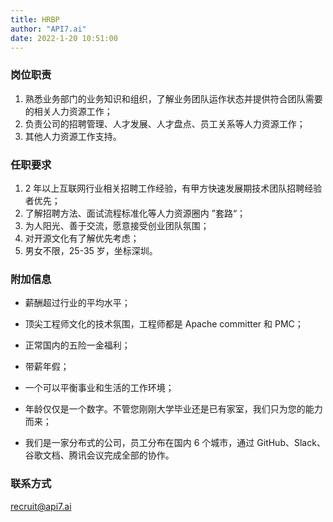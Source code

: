 ```yaml
---
title: HRBP
author: "API7.ai"
date: 2022-1-20 10:51:00
---
```


### 岗位职责

1. 熟悉业务部门的业务知识和组织，了解业务团队运作状态并提供符合团队需要的相关人力资源工作；
2. 负责公司的招聘管理、人才发展、人才盘点、员工关系等人力资源工作；
3. 其他人力资源工作支持。

### 任职要求

1. 2 年以上互联网行业相关招聘工作经验，有甲方快速发展期技术团队招聘经验者优先；
2. 了解招聘方法、面试流程标准化等人力资源圈内 ”套路“；
3. 为人阳光、善于交流，愿意接受创业团队氛围；
4. 对开源文化有了解优先考虑；
5. 男女不限，25-35 岁，坐标深圳。

### 附加信息

- 薪酬超过行业的平均水平；

- 顶尖工程师文化的技术氛围，工程师都是 Apache committer 和 PMC；

- 正常国内的五险一金福利；

- 带薪年假；

- 一个可以平衡事业和生活的工作环境；

- 年龄仅仅是一个数字。不管您刚刚大学毕业还是已有家室，我们只为您的能力而来；

- 我们是一家分布式的公司，员工分布在国内 6 个城市，通过 GitHub、Slack、谷歌文档、腾讯会议完成全部的协作。

### 联系方式

[recruit@api7.ai](mailto:recruit@api7.ai)

